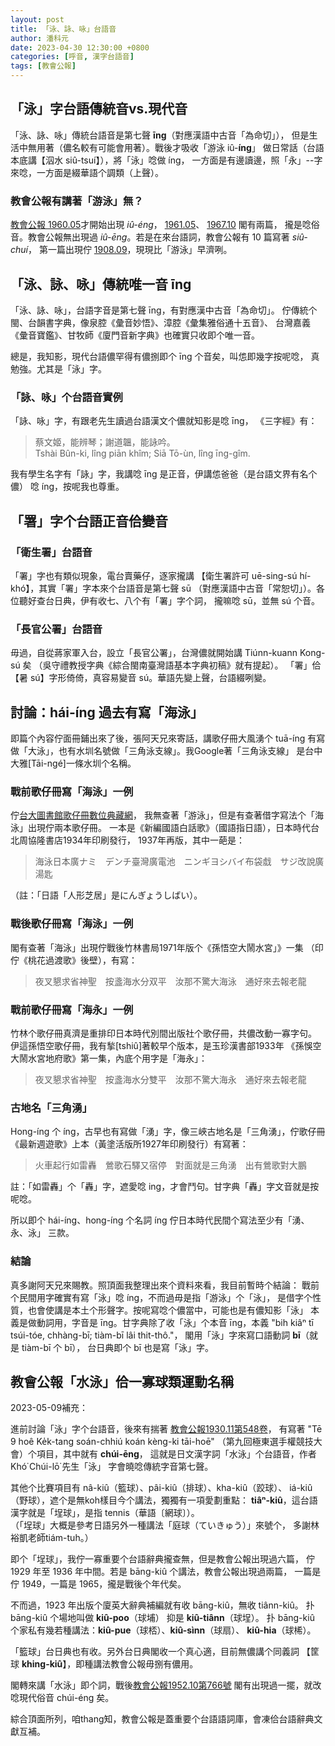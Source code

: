 ```yaml
---
layout: post
title: 「泳、詠、咏」台語音
author: 潘科元
date: 2023-04-30 12:30:00 +0800
categories: [呼音, 漢字台語音]
tags: [教會公報]
---
```


## 「泳」字台語傳統音vs.現代音

「泳、詠、咏」傳統台語音是第七聲 **īng**（對應漢語中古音「為命切」），
但是生活中無用著（儂名較有可能會用著）。戰後才吸收「游泳 iû-**íng**」
做日常話（台語本底講【泅水 siû-tsuí】），將「泳」唸做 íng，
一方面是有邊讀邊，照「永」--字來唸，一方面是綴華語个調類（上聲）。

### 教會公報有講著「游泳」無？

[教會公報 1960.05]( http://minhakka.ling.sinica.edu.tw/bkg/ke-si/khoann-chheh.php?chheh=1&hioh=198923&thau=3461847&tng=1&gi_gian=hoa)才開始出現 _iû-éng_，
[1961.05](http://minhakka.ling.sinica.edu.tw/bkg/ke-si/khoann-chheh.php?chheh=1&hioh=200888&thau=4321848&tng=1&gi_gian=hoa)、
[1967.10](http://minhakka.ling.sinica.edu.tw/bkg/ke-si/khoann-chheh.php?chheh=1&hioh=205051&thau=6192499&tng=1&gi_gian=hoa) 閣有兩篇，
攏是唸俗音。教會公報無出現過 _iû-ēng_。若是在來台語詞，教會公報有 10 篇寫著 _siû-chuí_，
第一篇出現佇 [1908.09](http://minhakka.ling.sinica.edu.tw/bkg/ke-si/khoann-chheh.php?chheh=1&hioh=193757&thau=1095435&tng=1&gi_gian=hoa)，現現比「游泳」早濟咧。

## 「泳、詠、咏」傳統唯一音 īng

「泳、詠、咏」，台語字音是第七聲 īng，有對應漢中古音「為命切」。
佇傳統个閩、台韻書字典，像泉腔《彙音妙悟》、漳腔《彙集雅俗通十五音》、
台灣嘉義《彙音寶鑑》、甘牧師《廈門音新字典》也確實只收即个唯一音。

總是，我知影，現代台語儂罕得有儂捌即个 īng 个音矣，叫怹即幾字按呢唸，
真勉強。尤其是「泳」字。

### 「詠、咏」个台語音實例

「詠、咏」字，有跟老先生讀過台語漢文个儂就知影是唸 īng，
《三字經》有：

> 蔡文姬，能辨琴；謝道韞，能詠吟。  
> Tshài Bûn-ki, lîng piān khîm; Siā Tō-ùn, lîng īng-gîm.  

我有學生名字有「詠」字，我講唸 īng 是正音，伊講怹爸爸（是台語文界有名个儂）
唸 íng，按呢我也尊重。

## 「署」字个台語正音佮變音
### 「衛生署」台語音

「署」字也有類似現象，電台賣藥仔，逐家攏講
【衛生署許可 uē-sing-sú hí-khó】，其實「署」字本來个台語音是第七聲 sū
（對應漢語中古音「常恕切」）。各位聽好查台日典，伊有收七、八个有「署」字个詞，
攏嘛唸 sū，並無 sú 个音。

### 「長官公署」台語音

毋過，自從蔣家軍入台，設立「長官公署」，台灣儂就開始講 Tiúnn-kuann Kong-sú 矣
（吳守禮教授字典《綜合閩南臺灣語基本字典初稿》就有提起）。
「署」佮【暑 sú】字形倚倚，真容易變音 sú。華語先變上聲，台語綴咧變。

## 討論：hái-íng 過去有寫「海泳」

即篇个內容佇面冊鋪出來了後，張阿天兄來寄話，講歌仔冊大風湧个 tuā-íng
有寫做「大泳」，也有水圳名號做「三角泳支線」。我Google著「三角泳支線」
是台中大雅\[Tāi-ngé\]一條水圳个名稱。

### 戰前歌仔冊寫「海泳」一例

佇[台大圖書館歌仔冊數位典藏網](https://dl.lib.ntu.edu.tw/s/kua-a-tsheh/kua-a-tsheh-search?q=)，
我無查著「游泳」，但是有查著借字寫法个「海泳」出現佇兩本歌仔冊。
一本是《新編國語白話歌》（國語指日語），日本時代台北周協隆書店1934年印刷發行，
1937年再版，其中一葩是：

> 海泳日本廣ナミ　デンチ臺灣廣電池　ニンギヨシバイ布袋戱　サジ改說廣湯匙

（註：「日語「人形芝居」是にんぎょうしばい）。

### 戰後歌仔冊寫「海泳」一例

閣有查著「海泳」出現佇戰後竹林書局1971年版个《孫悟空大鬧水宮」》一集
（印佇《桃花過渡歌》後壁），有寫：

> 夜叉懇求省神聖　按盞海水分双平　汝那不驚大海泳　通好來去報老龍

### 戰前歌仔冊寫「海永」一例

竹林个歌仔冊真濟是重排印日本時代別間出版社个歌仔冊，共儂改動一寡字句。
伊這孫悟空歌仔冊，我有揫\[tshiû\]著較早个版本，是玉珍漢書部1933年
《孫悞空大鬧水宮地府歌》第一集，內底个用字是「海永」：

> 夜叉懇求省神聖　按盞海水分雙平　汝那不驚大海永　通好來去報老龍

### 古地名「三角湧」

Hong-íng 个 íng，古早也有寫做「湧」字，像三峽古地名是「三角湧」，佇歌仔冊
《最新週遊歌》上本（黃塗活版所1927年印刷發行）有寫著：

> 火車起行如雷轟　鶯歌石驛又宿停　對面就是三角湧　出有鶯歌對大鵬

註：「如雷轟」个「轟」字，遮愛唸 ing，才會鬥句。甘字典「轟」字文音就是按呢唸。

所以即个 hái-íng、hong-íng 个名詞 íng 佇日本時代民間个寫法至少有「湧、永、泳」
三款。

### 結論

真多謝阿天兄來賜教。照頂面我整理出來个資料來看，我目前暫時个結論：
戰前个民間用字確實有寫「泳」唸 íng，不而過毋是指「游泳」个「泳」，
是借字个性質，也會使講是本土个形聲字。按呢寫唸个儂當中，可能也是有儂知影「泳」
本義是做動詞用，字音是 īng。甘字典除了收「泳」个本音 īng，本義
"bih kiâⁿ tī tsúi-tóe, chhàng-bī; tiàm-bī lâi thit-thô."，
閣用「泳」字來寫口語動詞 **bī**（就是 tiàm-bī 个 bī），
台日典即个 bī 也是寫「泳」字。

## 教會公報「水泳」佮一寡球類運動名稱

2023-05-09補充：

進前討論「泳」字个台語音，後來有揣著
[教會公報1930.11第548卷](http://minhakka.ling.sinica.edu.tw/tou/chheh_1/KHP.09.0548.1930.11.08.png)，
有寫著 "Tē 9 hoê Ke̍k-tang soán-chhiú koán kèng-ki tāi-hoē"
（第九回極東選手權競技大會）个項目，其中就有 **chúi-ēng**，
這就是日文漢字詞「水泳」个台語音，作者 Khó͘ Chúi-lō͘ 先生「泳」
字會曉唸傳統字音第七聲。

其他个比賽項目有 nâ-kiû（籃球）、pâi-kiû（排球）、kha-kiû（跤球）、
iá-kiû（野球），遮个是無koh樣目今个講法，獨獨有一項愛劃重點：
**tiâⁿ-kiû**，這台語漢字就是「埕球」，是指 tennis（華語〔網球〕）。  
（「埕球」大概是參考日語另外一種講法「庭球（ていきゅう）」來號个，
多謝林裕凱老師tiám-tuh。）

即个「埕球」，我佇一寡重要个台語辭典攏查無，但是教會公報出現過六篇，
佇 1929 年至 1936 年中間。若是 bāng-kiû 个講法，教會公報出現過兩篇，
一篇是佇 1949，一篇是 1965，攏是戰後个年代矣。

不而過，1923 年出版个廈英大辭典補編就有收 bāng-kiû，無收 tiânn-kiû。
扑 bāng-kiû 个場地叫做 **kiû-poo**（球埔） 抑是 **kiû-tiânn**（球埕）。
扑 bāng-kiû 个家私有幾若種講法：**kiû-pue**（球桮）、**kiû-sìnn**（球扇）、
**kiû-hia**（球桸）。

「籃球」台日典也有收。另外台日典閣收一个真心適，目前無儂講个同義詞
【筐球 **khing-kiû**】，即種講法教會公報毋捌有儂用。

閣轉來講「水泳」即个詞，戰後[教會公報1952.10第766號](http://minhakka.ling.sinica.edu.tw/bkg/ke-si/khoann-chheh.php?chheh=1&hioh=194357&thau=1373671&tng=1&gi_gian=hoa)
閣有出現過一擺，就改唸現代俗音 chúi-éng 矣。

綜合頂面所列，咱thang知，教會公報是蓋重要个台語語詞庫，會凍佮台語辭典文獻互補。

